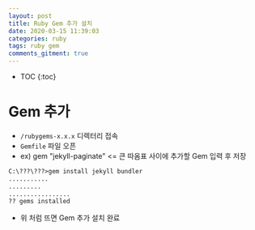 ```yaml
---
layout: post
title: Ruby Gem 추가 설치
date: 2020-03-15 11:39:03
categories: ruby
tags: ruby gem
comments_gitment: true
---
```

* TOC
{:toc}

#  Gem 추가

- `/rubygems-x.x.x` 디렉터리 접속
- `Gemfile` 파일 오픈
- ex) gem "jekyll-paginate" <= 큰 따옴표 사이에 추가할 Gem 입력 후 저장
```scheme
C:\???\???>gem install jekyll bundler
...........
.........
.................
?? gems installed
```
- 위 처럼 뜨면 Gem 추가 설치 완료